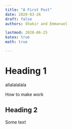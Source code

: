 ```yaml
---
title: "A First Post"
date: 2020-03-26
draft: false
authors: Shakir and Emmanuel

lastmod: 2020-06-25
katex: true
math: true

---
```


# Heading 1

allalalalala

How to make work

## Heading 2

Some text
